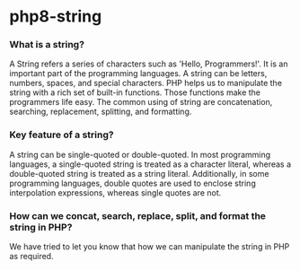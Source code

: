 # php8-string

### What is a string?

A String refers a series of characters such as 'Hello, Programmers!'. It is an important part of the programming languages. A string can be letters, numbers, spaces, and special characters.
PHP helps us to manipulate the string with a rich set of built-in functions. Those functions make the programmers life easy.
The common using of string are concatenation, searching, replacement, splitting, and formatting.

### Key feature of a string?
A string can be single-quoted or double-quoted. In most programming languages, a single-quoted string is treated as a character literal, 
whereas a double-quoted string is treated as a string literal. Additionally, in some programming languages, double quotes are used to enclose string interpolation expressions, whereas single quotes are not.

### How can we concat, search, replace, split, and format the string in PHP?
We have tried to let you know that how we can manipulate the string in PHP as required.  